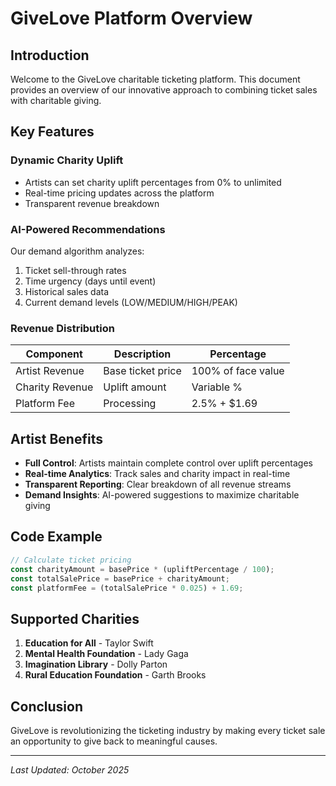 # GiveLove Platform Overview

## Introduction

Welcome to the GiveLove charitable ticketing platform. This document provides an overview of our innovative approach to combining ticket sales with charitable giving.

## Key Features

### Dynamic Charity Uplift
- Artists can set charity uplift percentages from 0% to unlimited
- Real-time pricing updates across the platform
- Transparent revenue breakdown

### AI-Powered Recommendations
Our demand algorithm analyzes:
1. Ticket sell-through rates
2. Time urgency (days until event)
3. Historical sales data
4. Current demand levels (LOW/MEDIUM/HIGH/PEAK)

### Revenue Distribution

| Component | Description | Percentage |
|-----------|-------------|------------|
| Artist Revenue | Base ticket price | 100% of face value |
| Charity Revenue | Uplift amount | Variable % |
| Platform Fee | Processing | 2.5% + $1.69 |

## Artist Benefits

- **Full Control**: Artists maintain complete control over uplift percentages
- **Real-time Analytics**: Track sales and charity impact in real-time
- **Transparent Reporting**: Clear breakdown of all revenue streams
- **Demand Insights**: AI-powered suggestions to maximize charitable giving

## Code Example

```javascript
// Calculate ticket pricing
const charityAmount = basePrice * (upliftPercentage / 100);
const totalSalePrice = basePrice + charityAmount;
const platformFee = (totalSalePrice * 0.025) + 1.69;
```

## Supported Charities

1. **Education for All** - Taylor Swift
2. **Mental Health Foundation** - Lady Gaga
3. **Imagination Library** - Dolly Parton
4. **Rural Education Foundation** - Garth Brooks

## Conclusion

GiveLove is revolutionizing the ticketing industry by making every ticket sale an opportunity to give back to meaningful causes.

---

*Last Updated: October 2025*
